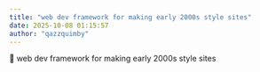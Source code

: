 ```yaml
---
title: "web dev framework for making early 2000s style sites"
date: 2025-10-08 01:15:57
author: "qazzquimby"
---
```


💭 web dev framework for making early 2000s style sites